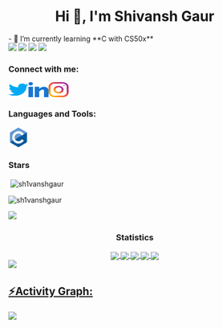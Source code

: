 <h1 align="center">Hi 👋, I'm Shivansh Gaur</h1>
- 🌱 I’m currently learning **C with CS50x**



<div> <a href="https://twitter.com/sh1vanshgaur" target="_blank"><img src="https://img.shields.io/badge/Twitter-1DA1F2?style=for-the-badge&logo=twitter&logoColor=white" target="_blank"></a>
<a href="https://www.linkedin.com/in/sh1vanshgaur" target="_blank"><img src="https://img.shields.io/badge/LinkedIn-0077B5?style=for-the-badge&logo=linkedin&logoColor=white" target="_blank"></a>
<a href="https://github.com/sh1vanshgaur" target="_blank"><img src="https://img.shields.io/badge/GitHub-100000?style=for-the-badge&logo=github&logoColor=white" target="_blank"></a>
<a href="https://instagram.com/sh1vanshgaur" target="_blank"><img src="https://img.shields.io/badge/Instagram-E4405F?style=for-the-badge&logo=instagram&logoColor=white" target="_blank"></a>
</div><h3 align="left">Connect with me:</h3>
<p align="left">
<a href="https://twitter.com/sh1vanshgaur" target="blank"><img align="center" src="https://raw.githubusercontent.com/teamedwardforever/Readme-Generator/71f25dd8b98329b168142a6b782a107b75eab178/svg/Social/twitter.svg" alt="sh1vanshgaur" height="30" width="40" /></a><a href="https://linkedin.com/in/sh1vanshgaur" target="blank"><img align="center" src="https://raw.githubusercontent.com/teamedwardforever/Readme-Generator/71f25dd8b98329b168142a6b782a107b75eab178/svg/Social/linked-in-alt.svg" alt="sh1vanshgaur" height="30" width="40" /></a><a href="https://instagram.com/sh1vanshgaur" target="blank"><img align="center" src="https://raw.githubusercontent.com/teamedwardforever/Readme-Generator/71f25dd8b98329b168142a6b782a107b75eab178/svg/Social/instagram.svg" alt="sh1vanshgaur" height="30" width="40" /></a></p>

<h3 align="left">Languages and Tools:</h3>
<p align="left">
<img src="https://raw.githubusercontent.com/teamedwardforever/Readme-Generator/71f25dd8b98329b168142a6b782a107b75eab178/svg/Skills/Languages/c-original.svg" alt="C" width="40" height="40"/>
</p>

<h3 align="left">Stars</h3>
<p>&nbsp;<img align="center" height="180em" src="https://github-readme-stats.vercel.app/api?username=sh1vanshgaur&show_icons=true&locale=en&theme=dark" alt="sh1vanshgaur" /></p>

<p><img align="center" height="180em" src="https://github-readme-streak-stats.herokuapp.com/?user=sh1vanshgaur&theme=dark" alt="sh1vanshgaur" /></p>

<img src="https://user-images.githubusercontent.com/73097560/115834477-dbab4500-a447-11eb-908a-139a6edaec5c.gif"><h3 align="center">Statistics</h3>
<div align="center">
<a href="https://github.com/sh1vanshgaur">
<img align="center" src="http://github-profile-summary-cards.vercel.app/api/cards/stats?username=sh1vanshgaur&theme=dark" height="180em" />
<img align="center" src="http://github-profile-summary-cards.vercel.app/api/cards/most-commit-language?username=sh1vanshgaur&theme=dark" height="180em" />
<img align="center" src="http://github-profile-summary-cards.vercel.app/api/cards/repos-per-language?username=sh1vanshgaur&theme=2077" height="180em" />
<img align="center" src="http://github-profile-summary-cards.vercel.app/api/cards/productive-time?username=sh1vanshgaur&theme=2077" height="180em" />
<img align="center" src="http://github-profile-summary-cards.vercel.app/api/cards/profile-details?username=sh1vanshgaur&theme=2077" height="180em" />
</div>
<img src="https://user-images.githubusercontent.com/73097560/115834477-dbab4500-a447-11eb-908a-139a6edaec5c.gif"><h2 align="left">⚡Activity Graph:</h2>
<img align="center" src="https://github-readme-activity-graph.vercel.app/graph?username=sh1vanshgaur&theme=react-dark"/>
